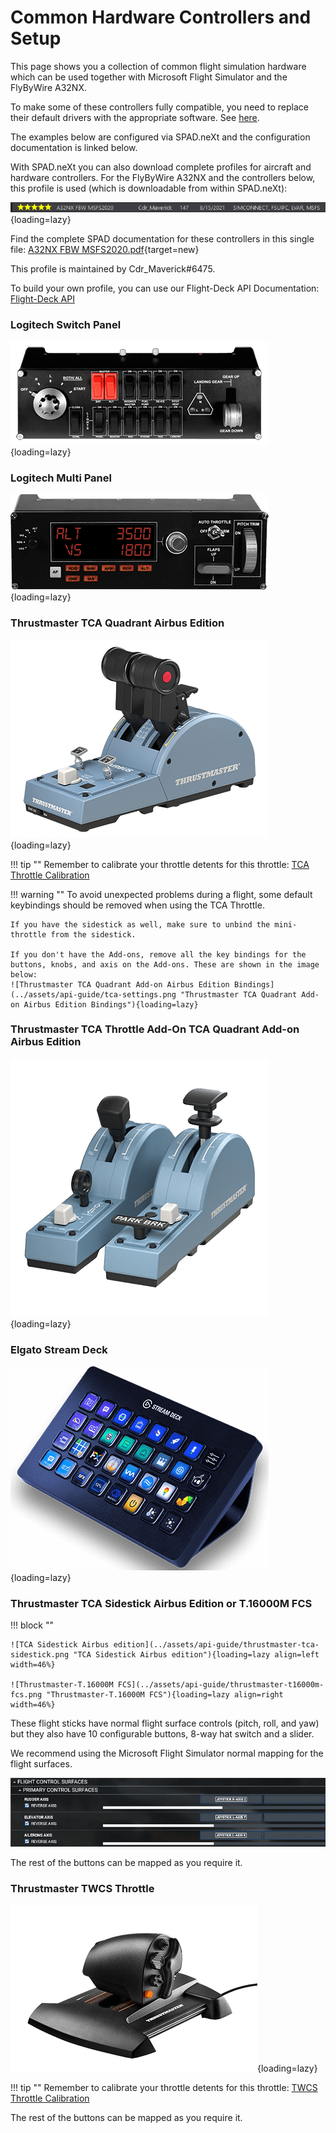 # Common Hardware Controllers and Setup

This page shows you a collection of common flight simulation hardware which can be used together with Microsoft Flight Simulator and the FlyByWire A32NX.

To make some of these controllers fully compatible, you need to replace their default drivers with the appropriate software. See [here](index.md#solutions).

The examples below are configured via SPAD.neXt and the configuration documentation is linked below.

With SPAD.neXt you can also download complete profiles for aircraft and hardware controllers. For the FlyByWire A32NX and the controllers below, this profile is used (which is downloadable from within SPAD.neXt):

![SPAD.neXt A32NX Profile](../assets/api-guide/spad-profile1.png "SPAD.neXt A32NX Profile"){loading=lazy}

Find the complete SPAD documentation for these controllers in this single file: [A32NX FBW MSFS2020.pdf](../assets/api-guide/A32NX%20FBW%20MSFS2020.pdf){target=new}

This profile is maintained by Cdr_Maverick#6475.

To build your own profile, you can use our Flight-Deck API Documentation: [Flight-Deck API](a32nx-flightdeck-api.md)

### Logitech Switch Panel

![Logitech Switch Panel](../assets/api-guide/logitech-switch-panel.png "Logitech Switch Panel"){loading=lazy}

### Logitech Multi Panel

![Logitech Multi Panel](../assets/api-guide/logitech-multi-panel.png "Logitech Multi Panel"){loading=lazy}

### Thrustmaster TCA Quadrant Airbus Edition

![thrustmaster-tca-quadrant.png](../assets/api-guide/thrustmaster-tca-quadrant.png){loading=lazy}

!!! tip ""
    Remember to calibrate your throttle detents for this throttle: [TCA Throttle Calibration](../feature-guides/flypados3/throttle-calibration.md#thrustmaster-tca-throttle)

!!! warning ""
    To avoid unexpected problems during a flight, some default keybindings should be removed when using the TCA Throttle. 
    
    If you have the sidestick as well, make sure to unbind the mini-throttle from the sidestick.

    If you don't have the Add-ons, remove all the key bindings for the buttons, knobs, and axis on the Add-ons. These are shown in the image below:
    ![Thrustmaster TCA Quadrant Add-on Airbus Edition Bindings](../assets/api-guide/tca-settings.png "Thrustmaster TCA Quadrant Add-on Airbus Edition Bindings"){loading=lazy}

### Thrustmaster TCA Throttle Add-On TCA Quadrant Add-on Airbus Edition

![Thrustmaster TCA Quadrant Add-on Airbus Edition](../assets/api-guide/thrustmaster-tca-quadrant-add-on.png "Thrustmaster TCA Quadrant Add-on Airbus Edition"){loading=lazy}

### Elgato Stream Deck

![Elgato Stream Deck](../assets/api-guide/stream-deck.png "Elgato Stream Deck"){loading=lazy}

### Thrustmaster TCA Sidestick Airbus Edition or T.16000M FCS

!!! block ""

    ![TCA Sidestick Airbus edition](../assets/api-guide/thrustmaster-tca-sidestick.png "TCA Sidestick Airbus edition"){loading=lazy align=left width=46%}

    ![Thrustmaster-T.16000M FCS](../assets/api-guide/thrustmaster-t16000m-fcs.png "Thrustmaster-T.16000M FCS"){loading=lazy align=right width=46%}

These flight sticks have normal flight surface controls (pitch, roll, and yaw) but they also have 10 configurable buttons, 8-way hat switch and a slider.

We recommend using the Microsoft Flight Simulator normal mapping for the flight surfaces.

![flight-control-mapping](../assets/api-guide/flight-control-mapping.png)

The rest of the buttons can be mapped as you require it.

### Thrustmaster TWCS Throttle

![Thrustmaster TWCS Throttle](../assets/api-guide/thrustmaster-twcs-throttle.png "Thrustmaster TWCS Throttle"){loading=lazy}

!!! tip ""
    Remember to calibrate your throttle detents for this throttle: [TWCS Throttle Calibration](../feature-guides/flypados3/throttle-calibration.md#thrustmaster-twcs-throttle)

The rest of the buttons can be mapped as you require it.




